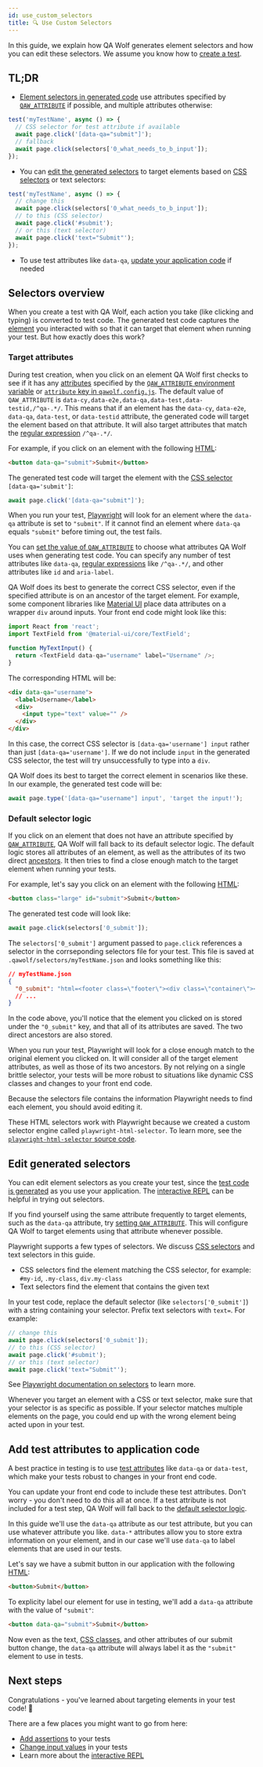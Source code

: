 ```yaml
---
id: use_custom_selectors
title: 🔍 Use Custom Selectors
---
```


In this guide, we explain how QA Wolf generates element selectors and how you can edit these selectors. We assume you know how to [create a test](create_a_test).

## TL;DR

- [Element selectors in generated code](#selectors-overview) use attributes specified by [`QAW_ATTRIBUTE`](api/environment_variables#qaw_attribute) if possible, and multiple attributes otherwise:

```js
test('myTestName', async () => {
  // CSS selector for test attribute if available
  await page.click('[data-qa="submit"]');
  // fallback
  await page.click(selectors['0_what_needs_to_b_input']);
});
```

- You can [edit the generated selectors](#edit-generated-selectors) to target elements based on [CSS selectors](https://developer.mozilla.org/en-US/docs/Web/CSS/CSS_Selectors) or text selectors:

```js
test('myTestName', async () => {
  // change this
  await page.click(selectors['0_what_needs_to_b_input']);
  // to this (CSS selector)
  await page.click('#submit');
  // or this (text selector)
  await page.click('text="Submit"');
});
```

- To use test attributes like `data-qa`, [update your application code](#add-test-attributes-to-application-code) if needed

## Selectors overview

When you create a test with QA Wolf, each action you take (like clicking and typing) is converted to test code. The generated test code captures the [element](https://developer.mozilla.org/en-US/docs/Glossary/Element) you interacted with so that it can target that element when running your test. But how exactly does this work?

### Target attributes

During test creation, when you click on an element QA Wolf first checks to see if it has any [attributes](https://developer.mozilla.org/en-US/docs/Learn/HTML/Introduction_to_HTML/Getting_started) specified by the [`QAW_ATTRIBUTE` environment variable](api/environment_variables#qaw_attribute) or [`attribute` key in `qawolf.config.js`](api/config#attribute). The default value of `QAW_ATTRIBUTE` is `data-cy,data-e2e,data-qa,data-test,data-testid,/^qa-.*/`. This means that if an element has the `data-cy`, `data-e2e`, `data-qa`, `data-test`, or `data-testid` attribute, the generated code will target the element based on that attribute. It will also target attributes that match the [regular expression](https://developer.mozilla.org/en-US/docs/Web/JavaScript/Guide/Regular_Expressions) `/^qa-.*/`.

For example, if you click on an element with the following [HTML](https://developer.mozilla.org/en-US/docs/Web/HTML):

```html
<button data-qa="submit">Submit</button>
```

The generated test code will target the element with the [CSS selector](https://developer.mozilla.org/en-US/docs/Web/CSS/CSS_Selectors) `[data-qa='submit']`:

```js
await page.click('[data-qa="submit"]');
```

When you run your test, [Playwright](https://github.com/microsoft/playwright) will look for an element where the `data-qa` attribute is set to `"submit"`. If it cannot find an element where `data-qa` equals `"submit"` before timing out, the test fails.

You can [set the value of `QAW_ATTRIBUTE`](api/environment_variables#qaw_attribute) to choose what attributes QA Wolf uses when generating test code. You can specify any number of test attributes like `data-qa`, [regular expressions](https://developer.mozilla.org/en-US/docs/Web/JavaScript/Guide/Regular_Expressions) like `/^qa-.*/`, and other attributes like `id` and `aria-label`.

QA Wolf does its best to generate the correct CSS selector, even if the specified attribute is on an ancestor of the target element. For example, some component libraries like [Material UI](https://material-ui.com) place data attributes on a wrapper `div` around inputs. Your front end code might look like this:

```js
import React from 'react';
import TextField from '@material-ui/core/TextField';

function MyTextInput() {
  return <TextField data-qa="username" label="Username" />;
}
```

The corresponding HTML will be:

```html
<div data-qa="username">
  <label>Username</label>
  <div>
    <input type="text" value="" />
  </div>
</div>
```

In this case, the correct CSS selector is `[data-qa='username'] input` rather than just `[data-qa='username']`. If we do not include `input` in the generated CSS selector, the test will try unsuccessfully to type into a `div`.

QA Wolf does its best to target the correct element in scenarios like these. In our example, the generated test code will be:

```js
await page.type('[data-qa="username"] input', 'target the input!');
```

### Default selector logic

If you click on an element that does not have an attribute specified by [`QAW_ATTRIBUTE`](api/environment_variables#qaw_attribute), QA Wolf will fall back to its default selector logic. The default logic stores all attributes of an element, as well as the attributes of its two direct [ancestors](https://developer.mozilla.org/en-US/docs/Web/API/Node/parentElement). It then tries to find a close enough match to the target element when running your tests.

For example, let's say you click on an element with the following [HTML](https://developer.mozilla.org/en-US/docs/Web/HTML):

```html
<button class="large" id="submit">Submit</button>
```

The generated test code will look like:

```js
await page.click(selectors['0_submit']);
```

The `selectors['0_submit']` argument passed to `page.click` references a selector in the corrseponding selectors file for your test. This file is saved at `.qawolf/selectors/myTestName.json` and looks something like this:

```json
// myTestName.json
{
  "0_submit": "html=<footer class=\"footer\"><div class=\"container\"><button class=\"large\" id=\"submit\" innertext=\"Submit\">Submit</button></div></footer>"
  // ...
}
```

In the code above, you'll notice that the element you clicked on is stored under the `"0_submit"` key, and that all of its attributes are saved. The two direct ancestors are also stored.

When you run your test, Playwright will look for a close enough match to the original element you clicked on. It will consider all of the target element attributes, as well as those of its two ancestors. By not relying on a single brittle selector, your tests will be more robust to situations like dynamic CSS classes and changes to your front end code.

Because the selectors file contains the information Playwright needs to find each element, you should avoid editing it.

These HTML selectors work with Playwright because we created a custom selector engine called `playwright-html-selector`. To learn more, see the [`playwright-html-selector` source code](https://github.com/qawolf/playwright-html-selector).

## Edit generated selectors

You can edit element selectors as you create your test, since the [test code is generated](create_a_test#review-test-code) as you use your application. The [interactive REPL](use_the_repl) can be helpful in trying out selectors.

If you find yourself using the same attribute frequently to target elements, such as the `data-qa` attribute, try [setting `QAW_ATTRIBUTE`](api/environment_variables#qaw_attribute). This will configure QA Wolf to target elements using that attribute whenever possible.

Playwright supports a few types of selectors. We discuss [CSS selectors](https://developer.mozilla.org/en-US/docs/Web/CSS/CSS_Selectors) and text selectors in this guide.

- CSS selectors find the element matching the CSS selector, for example: `#my-id`, `.my-class`, `div.my-class`
- Text selectors find the element that contains the given text

In your test code, replace the default selector (like `selectors['0_submit']`) with a string containing your selector. Prefix text selectors with `text=`. For example:

```js
// change this
await page.click(selectors['0_submit']);
// to this (CSS selector)
await page.click('#submit');
// or this (text selector)
await page.click('text="Submit"');
```

See [Playwright documentation on selectors](https://github.com/microsoft/playwright/blob/master/docs/api.md#working-with-selectors) to learn more.

Whenever you target an element with a CSS or text selector, make sure that your selector is as specific as possible. If your selector matches multiple elements on the page, you could end up with the wrong element being acted upon in your test.

## Add test attributes to application code

A best practice in testing is to use [test attributes](https://developer.mozilla.org/en-US/docs/Learn/HTML/Howto/Use_data_attributes) like `data-qa` or `data-test`, which make your tests robust to changes in your front end code.

You can update your front end code to include these test attributes. Don't worry - you don't need to do this all at once. If a test attribute is not included for a test step, QA Wolf will fall back to the [default selector logic](#default-selector-logic).

In this guide we'll use the `data-qa` attribute as our test attribute, but you can use whatever attribute you like. `data-*` attributes allow you to store extra information on your element, and in our case we'll use `data-qa` to label elements that are used in our tests.

Let's say we have a submit button in our application with the following [HTML](https://developer.mozilla.org/en-US/docs/Web/HTML):

```html
<button>Submit</button>
```

To explicity label our element for use in testing, we'll add a `data-qa` attribute with the value of `"submit"`:

```html
<button data-qa="submit">Submit</button>
```

Now even as the text, [CSS classes](https://developer.mozilla.org/en-US/docs/Web/HTML/Global_attributes#attr-class), and other attributes of our submit button change, the `data-qa` attribute will always label it as the `"submit"` element to use in tests.

## Next steps

Congratulations - you've learned about targeting elements in your test code! 🎉

There are a few places you might want to go from here:

- [Add assertions](add_assertions) to your tests
- [Change input values](change_input_values) in your tests
- Learn more about the [interactive REPL](use_the_repl)
